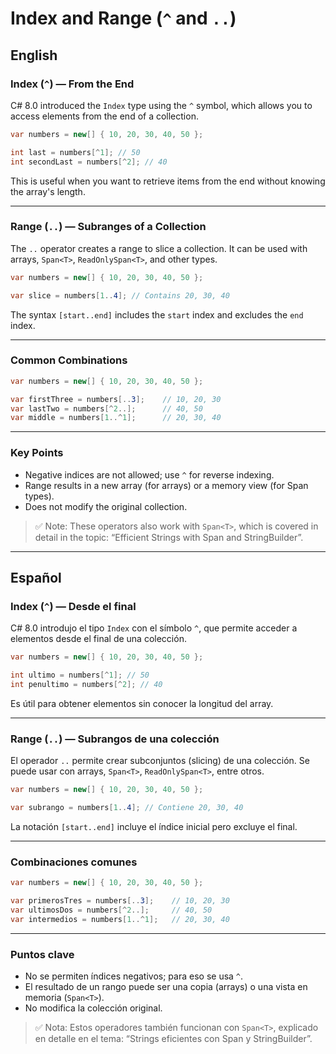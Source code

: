 # Index and Range (`^` and `..`)

## English

### Index (`^`) — From the End

C# 8.0 introduced the `Index` type using the `^` symbol, which allows you to access elements from the end of a collection.

```csharp
var numbers = new[] { 10, 20, 30, 40, 50 };

int last = numbers[^1]; // 50
int secondLast = numbers[^2]; // 40
```

This is useful when you want to retrieve items from the end without knowing the array's length.

---

### Range (`..`) — Subranges of a Collection

The `..` operator creates a range to slice a collection. It can be used with arrays, `Span<T>`, `ReadOnlySpan<T>`, and other types.

```csharp
var numbers = new[] { 10, 20, 30, 40, 50 };

var slice = numbers[1..4]; // Contains 20, 30, 40
```

The syntax `[start..end]` includes the `start` index and excludes the `end` index.

---

### Common Combinations

```csharp
var numbers = new[] { 10, 20, 30, 40, 50 };

var firstThree = numbers[..3];    // 10, 20, 30
var lastTwo = numbers[^2..];      // 40, 50
var middle = numbers[1..^1];      // 20, 30, 40
```

---

### Key Points

- Negative indices are not allowed; use `^` for reverse indexing.
- Range results in a new array (for arrays) or a memory view (for Span types).
- Does not modify the original collection.

> ✅ Note: These operators also work with `Span<T>`, which is covered in detail in the topic: “Efficient Strings with Span<T> and StringBuilder”.

---

## Español

### Index (`^`) — Desde el final

C# 8.0 introdujo el tipo `Index` con el símbolo `^`, que permite acceder a elementos desde el final de una colección.

```csharp
var numbers = new[] { 10, 20, 30, 40, 50 };

int ultimo = numbers[^1]; // 50
int penultimo = numbers[^2]; // 40
```

Es útil para obtener elementos sin conocer la longitud del array.

---

### Range (`..`) — Subrangos de una colección

El operador `..` permite crear subconjuntos (slicing) de una colección. Se puede usar con arrays, `Span<T>`, `ReadOnlySpan<T>`, entre otros.

```csharp
var numbers = new[] { 10, 20, 30, 40, 50 };

var subrango = numbers[1..4]; // Contiene 20, 30, 40
```

La notación `[start..end]` incluye el índice inicial pero excluye el final.

---

### Combinaciones comunes

```csharp
var numbers = new[] { 10, 20, 30, 40, 50 };

var primerosTres = numbers[..3];    // 10, 20, 30
var ultimosDos = numbers[^2..];     // 40, 50
var intermedios = numbers[1..^1];   // 20, 30, 40
```

---

### Puntos clave

- No se permiten índices negativos; para eso se usa `^`.
- El resultado de un rango puede ser una copia (arrays) o una vista en memoria (`Span<T>`).
- No modifica la colección original.

> ✅ Nota: Estos operadores también funcionan con `Span<T>`, explicado en detalle en el tema: “Strings eficientes con Span<T> y StringBuilder”.
